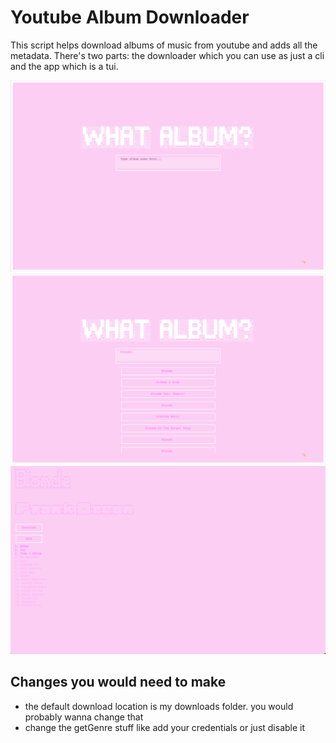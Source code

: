 # Youtube Album Downloader

This script helps download albums of music from youtube and adds all the metadata. There's two parts: the downloader which you can use as just a cli and the app which is a tui.

![First view](https://raw.githubusercontent.com/apers00n/DownloadYoutubeAlbum/refs/heads/main/images/1.png)
![Second view](https://raw.githubusercontent.com/apers00n/DownloadYoutubeAlbum/refs/heads/main/images/2.png)
![Third view](https://raw.githubusercontent.com/apers00n/DownloadYoutubeAlbum/refs/heads/main/images/3.png)

## Changes you would need to make

- the default download location is my downloads folder. you would probably wanna change that
- change the getGenre stuff like add your credentials or just disable it
